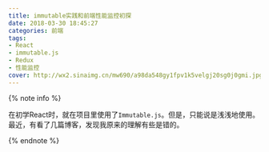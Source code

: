 ```yaml
---
title: immutable实践和前端性能监控初探
date: 2018-03-30 18:45:27
categories: 前端
tags:
- React
- immutable.js
- Redux
- 性能监控
cover: http://wx2.sinaimg.cn/mw690/a98da548gy1fpv1k5velgj20sg0j0gmi.jpg
---
```


{% note info %}

在初学React时，就在项目里使用了`Immutable.js`。但是，只能说是浅浅地使用。最近，有看了几篇博客，发现我原来的理解有些是错的。

{% endnote %}